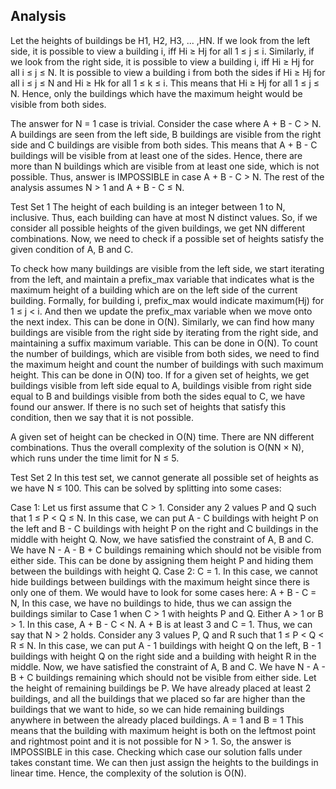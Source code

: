 ## Analysis
Let the heights of buildings be H1, H2, H3, ... ,HN. If we look from the left side, it is possible to view a building i, iff Hi ≥ Hj for all 1 ≤ j ≤ i. Similarly, if we look from the right side, it is possible to view a building i, iff Hi ≥ Hj for all i ≤ j ≤ N. It is possible to view a building i from both the sides if Hi ≥ Hj for all i ≤ j ≤ N and Hi ≥ Hk for all 1 ≤ k ≤ i. This means that Hi ≥ Hj for all 1 ≤ j ≤ N. Hence, only the buildings which have the maximum height would be visible from both sides.

The answer for N = 1 case is trivial. Consider the case where A + B - C > N. A buildings are seen from the left side, B buildings are visible from the right side and C buildings are visible from both sides. This means that A + B - C buildings will be visible from at least one of the sides. Hence, there are more than N buildings which are visible from at least one side, which is not possible. Thus, answer is IMPOSSIBLE in case A + B - C > N. The rest of the analysis assumes N > 1 and A + B - C ≤ N.

Test Set 1
The height of each building is an integer between 1 to N, inclusive. Thus, each building can have at most N distinct values. So, if we consider all possible heights of the given buildings, we get NN different combinations. Now, we need to check if a possible set of heights satisfy the given condition of A, B and C.

To check how many buildings are visible from the left side, we start iterating from the left, and maintain a prefix_max variable that indicates what is the maximum height of a building which are on the left side of the current building. Formally, for building i, prefix_max would indicate maximum(Hj) for 1 ≤ j < i. And then we update the prefix_max variable when we move onto the next index. This can be done in O(N). Similarly, we can find how many buildings are visible from the right side by iterating from the right side, and maintaining a suffix maximum variable. This can be done in O(N). To count the number of buildings, which are visible from both sides, we need to find the maximum height and count the number of buildings with such maximum height. This can be done in O(N) too. If for a given set of heights, we get buildings visible from left side equal to A, buildings visible from right side equal to B and buildings visible from both the sides equal to C, we have found our answer. If there is no such set of heights that satisfy this condition, then we say that it is not possible.

A given set of height can be checked in O(N) time. There are NN different combinations. Thus the overall complexity of the solution is O(NN × N), which runs under the time limit for N ≤ 5.

Test Set 2
In this test set, we cannot generate all possible set of heights as we have N ≤ 100. This can be solved by splitting into some cases:

Case 1: Let us first assume that C > 1.
Consider any 2 values P and Q such that 1 ≤ P < Q ≤ N. In this case, we can put A - C buildings with height P on the left and B - C buildings with height P on the right and C buildings in the middle with height Q. Now, we have satisfied the constraint of A, B and C. We have N - A - B + C buildings remaining which should not be visible from either side. This can be done by assigning them height P and hiding them between the buildings with height Q.
Case 2: C = 1. In this case, we cannot hide buildings between buildings with the maximum height since there is only one of them. We would have to look for some cases here:
A + B - C = N,
In this case, we have no buildings to hide, thus we can assign the buildings similar to Case 1 when C > 1 with heights P and Q.
Either A > 1 or B > 1. In this case, A + B - C < N. A + B is at least 3 and C = 1. Thus, we can say that N > 2 holds. Consider any 3 values P, Q and R such that 1 ≤ P < Q < R ≤ N. In this case, we can put A - 1 buildings with height Q on the left, B - 1 buildings with height Q on the right side and a building with height R in the middle. Now, we have satisfied the constraint of A, B and C. We have N - A - B + C buildings remaining which should not be visible from either side. Let the height of remaining buildings be P. We have already placed at least 2 buildings, and all the buildings that we placed so far are higher than the buildings that we want to hide, so we can hide remaining buildings anywhere in between the already placed buildings.
A = 1 and B = 1
This means that the building with maximum height is both on the leftmost point and rightmost point and it is not possible for N > 1. So, the answer is IMPOSSIBLE in this case.
Checking which case our solution falls under takes constant time. We can then just assign the heights to the buildings in linear time. Hence, the complexity of the solution is O(N).